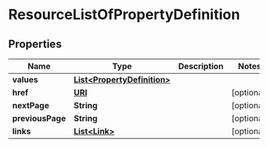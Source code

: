 

# ResourceListOfPropertyDefinition

## Properties

Name | Type | Description | Notes
------------ | ------------- | ------------- | -------------
**values** | [**List&lt;PropertyDefinition&gt;**](PropertyDefinition.md) |  | 
**href** | [**URI**](URI.md) |  |  [optional]
**nextPage** | **String** |  |  [optional]
**previousPage** | **String** |  |  [optional]
**links** | [**List&lt;Link&gt;**](Link.md) |  |  [optional]



